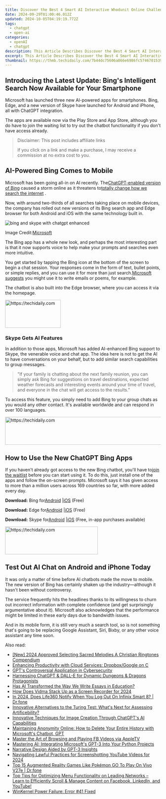 ```yaml
---
title: Discover the Best 4 Smart AI Interactive Whodunit Online Challenges for Aspiring Detectives
date: 2024-09-29T01:00:46.012Z
updated: 2024-10-05T04:19:19.772Z
tags:
  - chatgpt
  - open-ai
categories:
  - openAI
  - chatgpt
description: This Article Describes Discover the Best 4 Smart AI Interactive Whodunit Online Challenges for Aspiring Detectives
excerpt: This Article Describes Discover the Best 4 Smart AI Interactive Whodunit Online Challenges for Aspiring Detectives
thumbnail: https://thmb.techidaily.com/7b44dc75606a866e6986fc574670153990f3b9d45bb38823ea9696084a32865c.jpg
---
```


## Introducing the Latest Update: Bing's Intelligent Search Now Available for Your Smartphone

 Microsoft has launched three new AI-powered apps for smartphones. Bing, Edge, and a new version of Skype have launched for Android and iPhone, all with ChatGPT integration.

 The apps are available now via the Play Store and App Store, although you do have to join the waiting list to try out the chatbot functionality if you don't have access already.

>  Disclaimer: This post includes affiliate links
>
>  If you click on a link and make a purchase, I may receive a commission at no extra cost to you.
>

## AI-Powered Bing Comes to Mobile

 Microsoft has been going all-in on AI recently. The[ChatGPT-enabled version of Bing](https://www.makeuseof.com/microsoft-bing-gets-chatgpt-ai/) caused a storm online as it threatens to[totally change how we search the internet](https://www.makeuseof.com/is-chatgpt-search-engine-threat/) .

 Now, with around two-thirds of all searches taking place on mobile devices, the company has rolled out new versions of its Bing search app and Edge browser for both Android and iOS with the same technology built in.

![bing and skype with chatgpt enhanced](https://static1.makeuseofimages.com/wordpress/wp-content/uploads/2023/02/bing-and-skype-with-chatgpt-enhanced.jpg)

 Image Credit:[Microsoft](https://blogs.microsoft.com/blog/2023/02/22/the-new-bing-preview-experience-arrives-on-bing-and-edge-mobile-apps-introducing-bing-now-in-skype/)

 The Bing app has a whole new look, and perhaps the most interesting part is that it now supports voice to help make your prompts and searches even more intuitive.

 You get started by tapping the Bing icon at the bottom of the screen to begin a chat session. Your responses come in the form of text, bullet points, or simple replies, and you can use it for more than just search.[Microsoft suggests](https://blogs.microsoft.com/blog/2023/02/22/the-new-bing-preview-experience-arrives-on-bing-and-edge-mobile-apps-introducing-bing-now-in-skype/) you might use it to write emails or poems, for example.

 The chatbot is also built into the Edge browser, where you can access it via the homepage.

<!-- affiliate ads begin -->
<a href="https://aligracehair.sjv.io/c/5597632/2135367/19272" target="_top" id="2135367">
  <img src="//a.impactradius-go.com/display-ad/19272-2135367" border="0" alt="https://techidaily.com" width="180" height="90"/>
</a>
<img height="0" width="0" src="https://aligracehair.sjv.io/i/5597632/2135367/19272" style="position:absolute;visibility:hidden;" border="0" />
<!-- affiliate ads end -->

### Skype Gets AI Features

 In addition to those apps, Microsoft has added AI-enhanced Bing support to Skype, the venerable voice and chat app. The idea here is not to get the AI to have conversations on your behalf, but to add similar search capabilities to group messages.

> "If your family is chatting about the next family reunion, you can simply ask Bing for suggestions on travel destinations, expected weather forecasts and interesting events around your time of travel, and everyone in the chat will get access to the results."

 To access this feature, you simply need to add Bing to your group chats as you would any other contact. It's available worldwide and can respond in over 100 languages.

<!-- affiliate ads begin -->
<a href="https://unicoeye.pxf.io/c/5597632/2134227/18498" target="_top" id="2134227">
  <img src="//a.impactradius-go.com/display-ad/18498-2134227" border="0" alt="https://techidaily.com" width="728" height="90"/>
</a>
<img height="0" width="0" src="https://unicoeye.pxf.io/i/5597632/2134227/18498" style="position:absolute;visibility:hidden;" border="0" />
<!-- affiliate ads end -->

## How to Use the New ChatGPT Bing Apps

 If you haven't already got access to the new Bing chatbot, you'll have to[join the waitlist](https://www.makeuseof.com/try-bing-ai-powered-search-engine/) before you can start using it. To do this, just install one of the apps and follow the on-screen prompts. Microsoft says it has given access to more than a million users across 169 countries so far, with more added every day.

**Download:** Bing for[Android](https://www.anrdoezrs.net/links/7251228/type/dlg/sid/UUmuoUeUpU2022079/https://play.google.com/store/apps/details?id=com.microsoft.bing) |[iOS](https://apps.apple.com/us/app/microsoft-bing-search/id345323231) (Free)

**Download:** Edge for[Android](https://www.anrdoezrs.net/links/7251228/type/dlg/sid/UUmuoUeUpU2022079/https://play.google.com/store/apps/details?id=com.microsoft.emmx) |[iOS](https://apps.apple.com/us/app/microsoft-edge-web-browser/id1288723196) (Free)

**Download:** Skype for[Android](https://www.anrdoezrs.net/links/7251228/type/dlg/sid/UUmuoUeUpU2022079/https://play.google.com/store/apps/details?id=com.skype.raider) |[iOS](https://apps.apple.com/us/app/skype/id304878510) (Free, in-app purchases available)

<!-- affiliate ads begin -->
<a href="https://aligracehair.sjv.io/c/5597632/1948932/19272" target="_top" id="1948932">
  <img src="//a.impactradius-go.com/display-ad/19272-1948932" border="0" alt="https://techidaily.com" width="300" height="90"/>
</a>
<img height="0" width="0" src="https://aligracehair.sjv.io/i/5597632/1948932/19272" style="position:absolute;visibility:hidden;" border="0" />
<!-- affiliate ads end -->

## Test Out AI Chat on Android and iPhone Today

 It was only a matter of time before AI chatbots made the move to mobile. The new version of Bing has certainly shaken up the industry—although it hasn't been without controversy.

 The service frequently hits the headlines thanks to its willingness to churn out incorrect information with complete confidence (and get surprisingly argumentative about it). Microsoft also acknowledges that the performance might be limited in these early days due to bandwidth issues.

 And in its mobile form, it is still very much a search tool, so is not something that's going to be replacing Google Assistant, Siri, Bixby, or any other voice assistant any time soon.

<ins class="adsbygoogle"
     style="display:block"
     data-ad-format="autorelaxed"
     data-ad-client="ca-pub-7571918770474297"
     data-ad-slot="1223367746"></ins>

<ins class="adsbygoogle"
     style="display:block"
     data-ad-client="ca-pub-7571918770474297"
     data-ad-slot="8358498916"
     data-ad-format="auto"
     data-full-width-responsive="true"></ins>

<span class="atpl-alsoreadstyle">Also read:</span>
<div><ul>
<li><a href="https://vp-tips.techidaily.com/new-2024-approved-selecting-sacred-melodies-a-christian-ringtones-compendium/"><u>[New] 2024 Approved Selecting Sacred Melodies A Christian Ringtones Compendium</u></a></li>
<li><a href="https://windows11.techidaily.com/1719299682478-enhancing-productivity-with-cloud-services-dropboxgoogle-on-c/"><u>Enhancing Productivity with Cloud Services: Dropbox/Google on C</u></a></li>
<li><a href="https://tech-revival.techidaily.com/gpts-controversial-application-in-cybersecurity/"><u>GPT's Controversial Application in Cybersecurity</u></a></li>
<li><a href="https://tech-revival.techidaily.com/harnessing-chatgpt-and-dall-e-for-dynamic-dungeons-and-dragons-protagonists/"><u>Harnessing ChatGPT & DALL-E for Dynamic Dungeons & Dragons Protagonists</u></a></li>
<li><a href="https://tech-revival.techidaily.com/has-ai-transformed-the-way-we-write-essays-in-education/"><u>Has AI Transformed the Way We Write Essays in Education?</u></a></li>
<li><a href="https://screen-sharing-recording.techidaily.com/how-does-vidma-stack-up-as-a-screen-recorder-for-2024/"><u>How Does Vidma Stack Up as a Screen Recorder for 2024</u></a></li>
<li><a href="https://review-topics.techidaily.com/in-2024-does-life360-notify-when-you-log-out-on-infinix-smart-8-drfone-by-drfone-virtual-android/"><u>In 2024, Does Life360 Notify When You Log Out On Infinix Smart 8? | Dr.fone</u></a></li>
<li><a href="https://tech-revival.techidaily.com/innovative-alternatives-to-the-turing-test-whats-next-for-assessing-artificebility/"><u>Innovative Alternatives to the Turing Test: What's Next for Assessing Artificebility?</u></a></li>
<li><a href="https://tech-revival.techidaily.com/innovative-techniques-for-image-creation-through-chatgpts-ai-capabilities/"><u>Innovative Techniques for Image Creation Through ChatGPT's AI Capabilities</u></a></li>
<li><a href="https://tech-revival.techidaily.com/maintaining-anonymity-online-how-to-delete-your-entire-history-with-microsofts-chatbot-gpt/"><u>Maintaining Anonymity Online: How to Delete Your Entire History with Microsoft's Chatbot, GPT</u></a></li>
<li><a href="https://facebook-video-content.techidaily.com/master-the-art-of-browsing-and-playing-fb-videos-via-appletv/"><u>Master the Art of Browsing and Playing FB Videos via AppleTV</u></a></li>
<li><a href="https://tech-revival.techidaily.com/mastering-ai-integrating-microsofts-gpt-3-into-your-python-projects/"><u>Mastering AI: Integrating Microsoft's GPT-3 Into Your Python Projects</u></a></li>
<li><a href="https://tech-revival.techidaily.com/narrative-design-aided-by-gpt-3-insights/"><u>Narrative Design Aided by GPT-3 Insights</u></a></li>
<li><a href="https://youtube-webster.techidaily.com/ating-lawful-practices-for-screenshotting-youtube-videos-for-2024/"><u>Navigating Lawful Practices for Screenshotting YouTube Videos for 2024</u></a></li>
<li><a href="https://change-location.techidaily.com/top-15-augmented-reality-games-like-pokemon-go-to-play-on-vivo-v27e-drfone-by-drfone-virtual-android/"><u>Top 15 Augmented Reality Games Like Pokémon GO To Play On Vivo V27e | Dr.fone</u></a></li>
<li><a href="https://techidaily.com/top-tips-for-optimizing-menu-functionality-on-leading-networks-learn-to-efficiently-scroll-and-manage-content-on-facebook-linkedin-and-youtube/"><u>Top Tips for Optimizing Menu Functionality on Leading Networks – Learn to Efficiently Scroll & Manage Content on Facebook, LinkedIn, and YouTube!</u></a></li>
<li><a href="https://common-error.techidaily.com/winkernel-power-failure-error-41-fixed/"><u>WinKernel Power Failure: Error #41 Fixed</u></a></li>
</ul></div>

